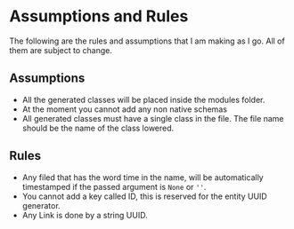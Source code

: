 # Assumptions and Rules

The following are the rules and assumptions that I am making as I go. 
All of them are subject to change.

## Assumptions

- All the generated classes will be placed inside the modules folder.
- At the moment you cannot add any non native schemas
- All generated classes must have a single class in the file. 
The file name should be the name of the class lowered.

## Rules

- Any filed that has the word time in the name, will be automatically timestamped
if the passed argument is `None` or `''`.
- You cannot add a key called ID, this is reserved for the entity UUID generator.
- Any Link is done by a string UUID.